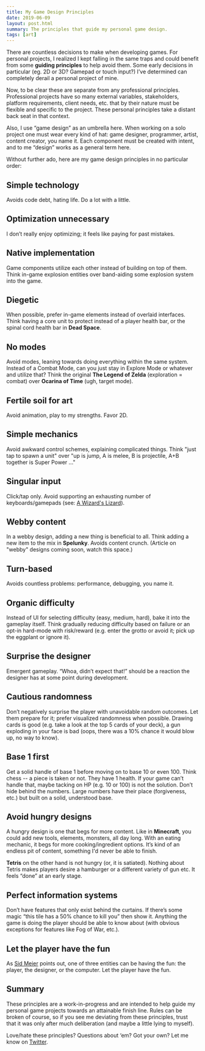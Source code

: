 ```yaml
---
title: My Game Design Principles
date: 2019-06-09
layout: post.html
summary: The principles that guide my personal game design.
tags: [art]
---
```


There are countless decisions to make when developing games. For personal projects, I realized I kept falling in the same traps and could benefit from some **guiding principles** to help avoid them. Some early decisions in particular (eg. 2D or 3D? Gamepad or touch input?) I’ve determined can completely derail a personal project of mine.

Now, to be clear these are separate from any professional principles. Professional projects have so many external variables, stakeholders, platform requirements, client needs, etc. that by their nature must be flexible and specific to the project. These personal principles take a distant back seat in that context.

Also, I use “game design” as an umbrella here. When working on a solo project one must wear every kind of hat: game designer, programmer, artist, content creator, you name it. Each component must be created with intent, and to me “design” works as a general term here.

Without further ado, here are my game design principles in no particular order:

## Simple technology

Avoids code debt, hating life. Do a lot with a little.

## Optimization unnecessary

I don’t really enjoy optimizing; it feels like paying for past mistakes.

## Native implementation

Game components utilize each other instead of building on top of them. Think in-game explosion entities over band-aiding some explosion system into the game.

## Diegetic

When possible, prefer in-game elements instead of overlaid interfaces. Think having a core unit to protect instead of a player health bar, or the spinal cord health bar in **Dead Space**.

## No modes

Avoid modes, leaning towards doing everything within the same system. Instead of a Combat Mode, can you just stay in Explore Mode or whatever and utilize that? Think the original **The Legend of Zelda** (exploration = combat) over **Ocarina of Time** (ugh, target mode).

## Fertile soil for art

Avoid animation, play to my strengths. Favor 2D.

## Simple mechanics

Avoid awkward control schemes, explaining complicated things. Think "just tap to spawn a unit" over "up is jump, A is melee, B is projectile, A+B together is Super Power ..."

## Singular input

Click/tap only. Avoid supporting an exhausting number of keyboards/gamepads (see: [A Wizard's Lizard][awl]).

## Webby content

In a webby design, adding a new thing is beneficial to all. Think adding a new item to the mix in **Spelunky**. Avoids content crunch. (Article on "webby" designs coming soon, watch this space.)

## Turn-based

Avoids countless problems: performance, debugging, you name it.

## Organic difficulty

Instead of UI for selecting difficulty (easy, medium, hard), bake it into the gameplay itself.
Think gradually reducing difficulty based on failure or an opt-in hard-mode with risk/reward (e.g. enter the grotto or avoid it; pick up the eggplant or ignore it).

## Surprise the designer

Emergent gameplay. “Whoa, didn’t expect that!” should be a reaction the designer has at some point during development.

## Cautious randomness

Don’t negatively surprise the player with unavoidable random outcomes.
Let them prepare for it; prefer visualized randomness when possible.
Drawing cards is good (e.g. take a look at the top 5 cards of your deck), a gun exploding in your face is bad (oops, there was a 10% chance it would blow up, no way to know).

## Base 1 first

Get a solid handle of base 1 before moving on to base 10 or even 100. Think chess -- a piece is taken or not. They have 1 health. If your game can’t handle that, maybe tacking on HP (e.g. 10 or 100) is not the solution. Don’t hide behind the numbers. Large numbers have their place (forgiveness, etc.) but built on a solid, understood base.

## Avoid hungry designs

A hungry design is one that begs for more content. Like in **Minecraft**, you could add new tools, elements, monsters, all day long. With an eating mechanic, it begs for more cooking/ingredient options. It’s kind of an endless pit of content, something I'd never be able to finish.

**Tetris** on the other hand is not hungry (or, it is satiated). Nothing about Tetris makes players desire a hamburger or a different variety of gun etc. It feels “done” at an early stage.

## Perfect information systems

Don’t have features that only exist behind the curtains. If there’s some magic “this tile has a 50% chance to kill you” then show it. Anything the game is doing the player should be able to know about (with obvious exceptions for features like Fog of War, etc.).

## Let the player have the fun

As [Sid Meier][sid] points out, one of three entities can be having the fun: the player, the designer, or the computer. Let the player have the fun.

## Summary

These principles are a work-in-progress and are intended to help guide my personal game projects towards an attainable finish line. Rules can be broken of course, so if you see me deviating from these principles, trust that it was only after much deliberation (and maybe a little lying to myself).

Love/hate these principles? Questions about ‘em? Got your own? Let me know on [Twitter](https://twitter.com/richtaur).

[awl]: https://store.steampowered.com/app/280040/A_Wizards_Lizard/
[sid]: https://www.gamasutra.com/view/news/114402/Analysis_Sid_Meiers_Key_Design_Lessons.php
